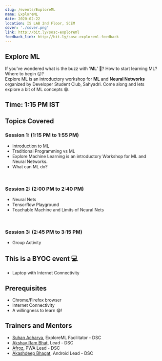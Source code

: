 ```yaml
---
slug: /events/ExploreML
name: ExploreML
date: 2020-02-22
location: IS LAB 2nd Floor, SCEM
cover: './cover.png'
link: http://bit.ly/sosc-exploreml
feedback_link: http://bit.ly/sosc-exploreml-feedback
---
```

## Explore ML
If you've wondered what is the buzz with '**ML**' :thinking:? How to start learning ML? Where to begin :confused:?<br>
Explore ML is an introductory workshop for **ML** and **Neural Networks** organized by Developer Student Club, Sahyadri. Come along and lets explore a bit of ML concepts :grin:.

## Time: 1:15 PM IST

## Topics Covered

### Session 1: (1:15 PM to 1:55 PM)

- Introduction to ML
- Traditional Programming vs ML 
- Explore Machine Learning is an introductory Workshop for ML and Neural Networks.
- What can ML do?
<br>

### Session 2: (2:00 PM to 2:40 PM)
- Neural Nets
- Tensorflow Playground
- Teachable Machine and Limits of Neural Nets
<br>

### Session 3: (2:45 PM to 3:15 PM)
- Group Activity

## This is a BYOC event 💻
- Laptop with Internet Connectivity

## Prerequisites
- Chrome/Firefox browser
- Internet Connectivity
- A willingness to learn :grin:!

## Trainers and Mentors
- [Suhan Acharya](https://github.com/suhanacharya), ExploreML Facilitator - DSC
- [Akshay Ram Bhat](https://github.com/akshayrb22), Lead - DSC
- [Afroz](https://github.com/coderhawk999), PWA Lead - DSC
- [Akashdeep Bhagat](https://github.com/akashdeepb), Android Lead - DSC
